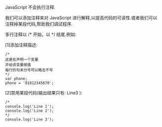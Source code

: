 JavaScript 不会执行注释.

我们可以添加注释来对 JavaScript 进行解释,以提高代码的可读性.或者我们可以注释掉某段代码,帮助我们调试程序.

多行注释以 /* 开始，以 */ 结尾.例如:

[1]添加注释描述:

    /*
    这是在声明一个变量
    并给该变量赋值
    每行的句末分号可以略去不写
    */
    var phone;
    phone = '01012345678';

[2]禁用某段代码(输出结果只有: Line3 ):

    /*
    console.log('Line 1');
    console.log('Line 2');
    */
    console.log('Line 3');
